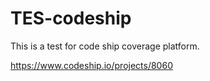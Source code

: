 TES-codeship
============
This is a test for code ship coverage platform.

https://www.codeship.io/projects/8060
